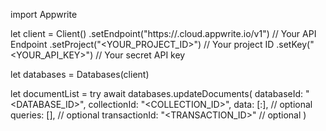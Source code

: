 import Appwrite

let client = Client()
    .setEndpoint("https://<REGION>.cloud.appwrite.io/v1") // Your API Endpoint
    .setProject("<YOUR_PROJECT_ID>") // Your project ID
    .setKey("<YOUR_API_KEY>") // Your secret API key

let databases = Databases(client)

let documentList = try await databases.updateDocuments(
    databaseId: "<DATABASE_ID>",
    collectionId: "<COLLECTION_ID>",
    data: [:], // optional
    queries: [], // optional
    transactionId: "<TRANSACTION_ID>" // optional
)

